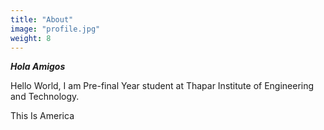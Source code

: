 ```yaml
---
title: "About"
image: "profile.jpg"
weight: 8
---
```

***Hola Amigos***

Hello World, I am Pre-final Year student at Thapar Institute of Engineering and Technology.

This Is America
